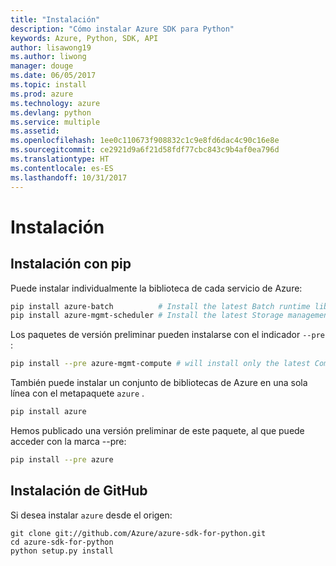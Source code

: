 ```yaml
---
title: "Instalación"
description: "Cómo instalar Azure SDK para Python"
keywords: Azure, Python, SDK, API
author: lisawong19
ms.author: liwong
manager: douge
ms.date: 06/05/2017
ms.topic: install
ms.prod: azure
ms.technology: azure
ms.devlang: python
ms.service: multiple
ms.assetid: 
ms.openlocfilehash: 1ee0c110673f908832c1c9e8fd6dac4c90c16e8e
ms.sourcegitcommit: ce2921d9a6f21d58fdf77cbc843c9b4af0ea796d
ms.translationtype: HT
ms.contentlocale: es-ES
ms.lasthandoff: 10/31/2017
---
```

# <a name="installation"></a>Instalación

## <a name="installation-with-pip"></a>Instalación con pip

Puede instalar individualmente la biblioteca de cada servicio de Azure:

```bash
pip install azure-batch          # Install the latest Batch runtime library
pip install azure-mgmt-scheduler # Install the latest Storage management library
```

Los paquetes de versión preliminar pueden instalarse con el indicador `--pre` :

```bash
pip install --pre azure-mgmt-compute # will install only the latest Compute Management library
```

También puede instalar un conjunto de bibliotecas de Azure en una sola línea con el metapaquete `azure` .

```bash
pip install azure
```

Hemos publicado una versión preliminar de este paquete, al que puede acceder con la marca --pre:

```bash
pip install --pre azure
```

## <a name="install-from-github"></a>Instalación de GitHub

Si desea instalar `azure` desde el origen:

    git clone git://github.com/Azure/azure-sdk-for-python.git
    cd azure-sdk-for-python
    python setup.py install
